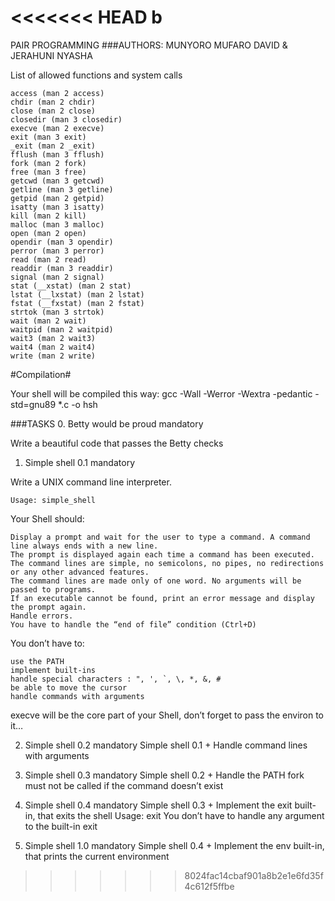 <<<<<<< HEAD
b
=======
PAIR PROGRAMMING
###AUTHORS:	MUNYORO MUFARO DAVID & JERAHUNI NYASHA

List of allowed functions and system calls

    access (man 2 access)
    chdir (man 2 chdir)
    close (man 2 close)
    closedir (man 3 closedir)
    execve (man 2 execve)
    exit (man 3 exit)
    _exit (man 2 _exit)
    fflush (man 3 fflush)
    fork (man 2 fork)
    free (man 3 free)
    getcwd (man 3 getcwd)
    getline (man 3 getline)
    getpid (man 2 getpid)
    isatty (man 3 isatty)
    kill (man 2 kill)
    malloc (man 3 malloc)
    open (man 2 open)
    opendir (man 3 opendir)
    perror (man 3 perror)
    read (man 2 read)
    readdir (man 3 readdir)
    signal (man 2 signal)
    stat (__xstat) (man 2 stat)
    lstat (__lxstat) (man 2 lstat)
    fstat (__fxstat) (man 2 fstat)
    strtok (man 3 strtok)
    wait (man 2 wait)
    waitpid (man 2 waitpid)
    wait3 (man 2 wait3)
    wait4 (man 2 wait4)
    write (man 2 write)

#Compilation#

Your shell will be compiled this way:
gcc -Wall -Werror -Wextra -pedantic -std=gnu89 *.c -o hsh

###TASKS
0. Betty would be proud mandatory

Write a beautiful code that passes the Betty checks


1. Simple shell 0.1 mandatory

Write a UNIX command line interpreter.

    Usage: simple_shell

Your Shell should:

    Display a prompt and wait for the user to type a command. A command line always ends with a new line.
    The prompt is displayed again each time a command has been executed.
    The command lines are simple, no semicolons, no pipes, no redirections or any other advanced features.
    The command lines are made only of one word. No arguments will be passed to programs.
    If an executable cannot be found, print an error message and display the prompt again.
    Handle errors.
    You have to handle the “end of file” condition (Ctrl+D)

You don’t have to:

    use the PATH
    implement built-ins
    handle special characters : ", ', `, \, *, &, #
    be able to move the cursor
    handle commands with arguments
execve will be the core part of your Shell, don’t forget to pass the environ to it…

2. Simple shell 0.2 mandatory
Simple shell 0.1 +
    Handle command lines with arguments

3. Simple shell 0.3 mandatory
Simple shell 0.2 +
    Handle the PATH
    fork must not be called if the command doesn’t exist

4. Simple shell 0.4 mandatory
Simple shell 0.3 +
    Implement the exit built-in, that exits the shell
    Usage: exit
    You don’t have to handle any argument to the built-in exit

5. Simple shell 1.0 mandatory
Simple shell 0.4 +
Implement the env built-in, that prints the current environment
>>>>>>> 8024fac14cbaf901a8b2e1e6fd35f4c612f5ffbe
